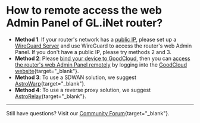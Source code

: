 # How to remote access the web Admin Panel of GL.iNet router?

- **Method 1**: If your router's network has a [public IP](../tutorials/how_to_check_if_isp_assigns_you_a_public_ip_address.md), please set up a [WireGuard Server](../interface_guide/wireguard_server.md) and use WireGuard to access the router's web Admin Panel. If you don't have a public IP, please try methods 2 and 3.
- **Method 2**: Please [bind your device to GoodCloud](../interface_guide/cloud.md#setup), then you can [access the router's web Admin Panel remotely](../interface_guide/cloud.md#remote-access-web-admin-panel) by logging into the [GoodCloud website](https://www.goodcloud.xyz){target="_blank"}.
- **Method 3**: To use a SDWAN solution, we suggest [AstroWarp](https://www.astrowarp.net){target="_blank"}.
- **Method 4**: To use a reverse proxy solution, we suggest [AstroRelay](https://www.astrorelay.com){target="_blank"}.

---

Still have questions? Visit our [Community Forum](https://forum.gl-inet.com){target="_blank"}.

